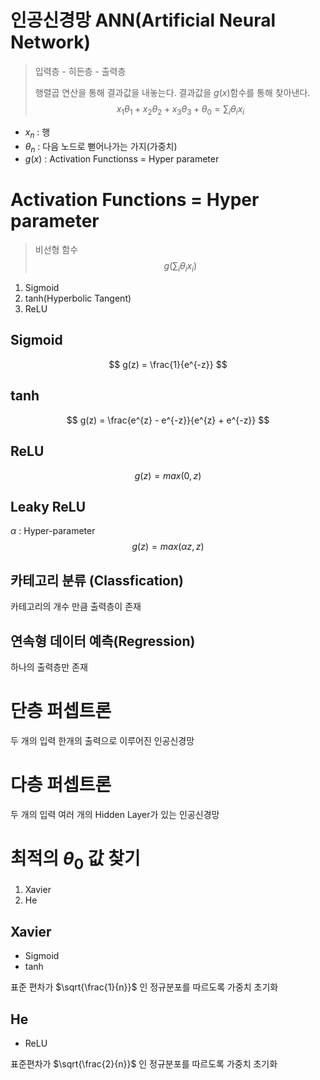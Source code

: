 # 인공신경망 ANN(Artificial Neural Network)
> 입력층 - 히든층 - 출력층
>
> 행렬곱 연산을 통해 결과값을 내놓는다. 결과값을 $g(x)$함수를 통해 찾아낸다.
$$ x_1 \theta_1 + x_2\theta_2 + x_3\theta_3 + \theta_0 = \sum_{i}\theta_ix_i $$
- $x_n$ : 행
- $\theta_n$ : 다음 노드로 뻗어나가는 가지(가중치)
- $g(x)$ : Activation Functionss = Hyper parameter

# Activation Functions = Hyper parameter
> 비선형 함수
$$ g(\sum_{i}\theta_ix_i) $$
1. Sigmoid
2. tanh(Hyperbolic Tangent)
3. ReLU

## Sigmoid
$$ g(z) = \frac{1}{e^{-z}} $$

## tanh
$$ g(z) = \frac{e^{z} - e^{-z}}{e^{z} + e^{-z}} $$
## ReLU
$$ g(z) = max(0, z) $$

## Leaky ReLU
$\alpha$ : Hyper-parameter
$$ g(z) = max(\alpha z, z) $$


## 카테고리 분류 (Classfication)
카테고리의 개수 만큼 출력층이 존재

## 연속형 데이터 예측(Regression)
하나의 출력층만 존재


# 단층 퍼셉트론
두 개의 입력 한개의 출력으로 이루어진 인공신경망

# 다층 퍼셉트론
두 개의 입력 여러 개의 Hidden Layer가 있는 인공신경망


# 최적의 $\theta_0$ 값 찾기
1. Xavier
2. He

## Xavier
- Sigmoid
- tanh

표준 편차가 $\sqrt{\frac{1}{n}}$ 인 정규분포를 따르도록 가중치 초기화

## He
- ReLU

표준편차가 $\sqrt{\frac{2}{n}}$ 인 정규분포를 따르도록 가중치 초기화











